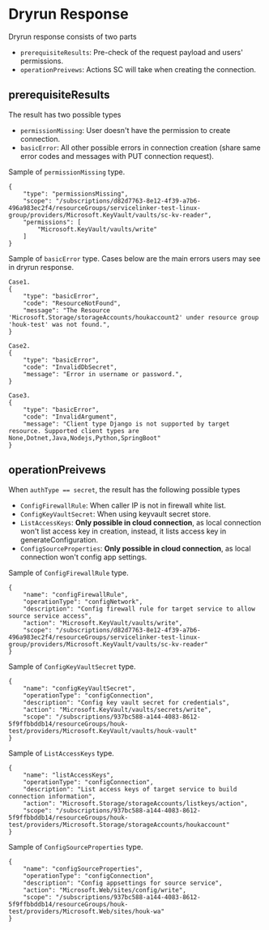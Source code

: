 # Dryrun Response
Dryrun response consists of two parts
- `prerequisiteResults`: Pre-check of the request payload and users' permissions.
- `operationPreivews`: Actions SC will take when creating the connection.

## prerequisiteResults
The result has two possible types
- `permissionMissing`: User doesn't have the permission to create connection.
- `basicError`: All other possible errors in connection creation (share same error codes and messages with PUT connection request).

Sample of `permissionMissing` type.
```
{
    "type": "permissionsMissing",
    "scope": "/subscriptions/d82d7763-8e12-4f39-a7b6-496a983ec2f4/resourceGroups/servicelinker-test-linux-group/providers/Microsoft.KeyVault/vaults/sc-kv-reader",
    "permissions": [
        "Microsoft.KeyVault/vaults/write"
    ]
}
```

Sample of `basicError` type. Cases below are the main errors users may see in dryrun response.
```
Case1.
{
    "type": "basicError",
    "code": "ResourceNotFound",
    "message": "The Resource 'Microsoft.Storage/storageAccounts/houkaccount2' under resource group 'houk-test' was not found.",
}
```

```
Case2.
{
    "type": "basicError",
    "code": "InvalidDbSecret",
    "message": "Error in username or password.",
}
```

```
Case3.
{
    "type": "basicError",
    "code": "InvalidArgument",
    "message": "Client type Django is not supported by target resource. Supported client types are None,Dotnet,Java,Nodejs,Python,SpringBoot"
}
```

## operationPreivews
When `authType == secret`, the result has the following possible types
- `ConfigFirewallRule`: When caller IP is not in firewall white list.
- `ConfigKeyVaultSecret`: When using keyvault secret store.
- `ListAccessKeys`: **Only possible in cloud connection**, as local connection won't list access key in creation, instead, it lists access key in generateConfiguration.
- `ConfigSourceProperties`: **Only possible in cloud connection**, as local connection won't config app settings.

Sample of `ConfigFirewallRule` type.
```
{
    "name": "configFirewallRule",
    "operationType": "configNetwork",
    "description": "Config firewall rule for target service to allow source service access",
    "action": "Microsoft.KeyVault/vaults/write",
    "scope": "/subscriptions/d82d7763-8e12-4f39-a7b6-496a983ec2f4/resourceGroups/servicelinker-test-linux-group/providers/Microsoft.KeyVault/vaults/sc-kv-reader"
}
```

Sample of `ConfigKeyVaultSecret` type.
```
{
    "name": "configKeyVaultSecret",
    "operationType": "configConnection",
    "description": "Config key vault secret for credentials",
    "action": "Microsoft.KeyVault/vaults/secrets/write",
    "scope": "/subscriptions/937bc588-a144-4083-8612-5f9ffbbddb14/resourceGroups/houk-test/providers/Microsoft.KeyVault/vaults/houk-vault"
}
```

Sample of `ListAccessKeys` type.
```
{
    "name": "listAccessKeys",
    "operationType": "configConnection",
    "description": "List access keys of target service to build connection information",
    "action": "Microsoft.Storage/storageAccounts/listkeys/action",
    "scope": "/subscriptions/937bc588-a144-4083-8612-5f9ffbbddb14/resourceGroups/houk-test/providers/Microsoft.Storage/storageAccounts/houkaccount"
}
```

Sample of `ConfigSourceProperties` type.
```
{
    "name": "configSourceProperties",
    "operationType": "configConnection",
    "description": "Config appsettings for source service",
    "action": "Microsoft.Web/sites/config/write",
    "scope": "/subscriptions/937bc588-a144-4083-8612-5f9ffbbddb14/resourceGroups/houk-test/providers/Microsoft.Web/sites/houk-wa"
}
```